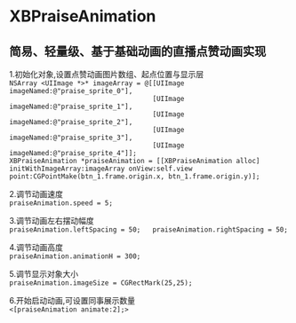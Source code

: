 # XBPraiseAnimation
## 简易、轻量级、基于基础动画的直播点赞动画实现  

1.初始化对象,设置点赞动画图片数组、起点位置与显示层  
`NSArray <UIImage *>* imageArray = @[[UIImage imageNamed:@"praise_sprite_0"],`  
`                                    [UIImage imageNamed:@"praise_sprite_1"],`  
`                                    [UIImage imageNamed:@"praise_sprite_2"],`  
`                                    [UIImage imageNamed:@"praise_sprite_3"],`  
`                                    [UIImage imageNamed:@"praise_sprite_4"]];`    
`XBPraiseAnimation *praiseAnimation = [[XBPraiseAnimation alloc] initWithImageArray:imageArray onView:self.view point:CGPointMake(btn_1.frame.origin.x, btn_1.frame.origin.y)];`  

2.调节动画速度  
`praiseAnimation.speed = 5;`   

3.调节动画左右摆动幅度  
`praiseAnimation.leftSpacing = 50;  
praiseAnimation.rightSpacing = 50;`  

4.调节动画高度  
`praiseAnimation.animationH = 300;`  

5.调节显示对象大小  
`praiseAnimation.imageSize = CGRectMark(25,25);`  

6.开始启动动画,可设置同事展示数量  
`<[praiseAnimation animate:2];>`

